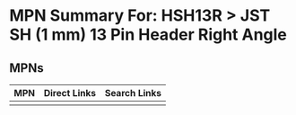 



# MPN Summary For: HSH13R > JST SH (1 mm) 13 Pin Header Right Angle

## MPNs
  

|MPN|Direct Links|Search Links|
| :--- | :--- | :--- |
||||
